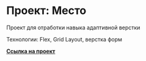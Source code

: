 # Проект: Место

Проект для отработки навыка адаптивной верстки

Технологии: Flex, Grid Layout, верстка форм

**[Ссылка на проект](https://adelina1807.github.io/mesto-project/)**

